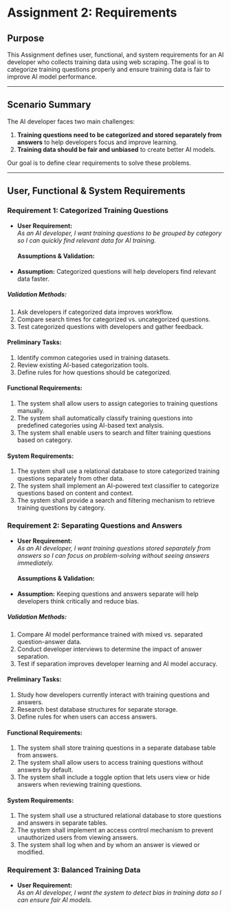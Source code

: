 # **Assignment 2: Requirements**

## **Purpose**  
This Assignment defines user, functional, and system requirements for an AI developer who collects training data using web scraping. The goal is to categorize training questions properly and ensure training data is fair to improve AI model performance.

---
## **Scenario Summary**  
The AI developer faces two main challenges:  
1. **Training questions need to be categorized and stored separately from answers** to help developers focus and improve learning.  
2. **Training data should be fair and unbiased** to create better AI models.  

Our goal is to define clear requirements to solve these problems.  

---

## **User, Functional & System Requirements**  

### **Requirement 1: Categorized Training Questions**  

- **User Requirement:**  
  *As an AI developer, I want training questions to be grouped by category so I can quickly find relevant data for AI training.*

  #### **Assumptions & Validation:**  
- **Assumption:** Categorized questions will help developers find relevant data faster.  

##### **Validation Methods:**  
1. Ask developers if categorized data improves workflow.  
2. Compare search times for categorized vs. uncategorized questions.  
3. Test categorized questions with developers and gather feedback.

#### **Preliminary Tasks:**  
1. Identify common categories used in training datasets.  
2. Review existing AI-based categorization tools.  
3. Define rules for how questions should be categorized. 

#### **Functional Requirements:**  
1. The system shall allow users to assign categories to training questions manually.  
2. The system shall automatically classify training questions into predefined categories using AI-based text analysis.  
3. The system shall enable users to search and filter training questions based on category.

#### **System Requirements:**  
1. The system shall use a relational database to store categorized training questions separately from other data.  
2. The system shall implement an AI-powered text classifier to categorize questions based on content and context.  
3. The system shall provide a search and filtering mechanism to retrieve training questions by category.

### **Requirement 2: Separating Questions and Answers** 
- **User Requirement:**  
  *As an AI developer, I want training questions stored separately from answers so I can focus on problem-solving without seeing answers immediately.*

  #### **Assumptions & Validation:**  
- **Assumption:** Keeping questions and answers separate will help developers think critically and reduce bias.

##### **Validation Methods:**  
1. Compare AI model performance trained with mixed vs. separated question-answer data.  
2. Conduct developer interviews to determine the impact of answer separation.  
3. Test if separation improves developer learning and AI model accuracy. 

#### **Preliminary Tasks:**  
1. Study how developers currently interact with training questions and answers.  
2. Research best database structures for separate storage.  
3. Define rules for when users can access answers.  

#### **Functional Requirements:**  
1. The system shall store training questions in a separate database table from answers.  
2. The system shall allow users to access training questions without answers by default.  
3. The system shall include a toggle option that lets users view or hide answers when reviewing training questions.

#### **System Requirements:**  
1. The system shall use a structured relational database to store questions and answers in separate tables.  
2. The system shall implement an access control mechanism to prevent unauthorized users from viewing answers.  
3. The system shall log when and by whom an answer is viewed or modified.

### **Requirement 3: Balanced Training Data**  
- **User Requirement:**  
  *As an AI developer, I want the system to detect bias in training data so I can ensure fair AI models.*